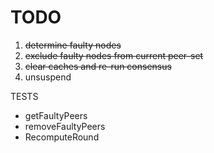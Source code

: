 # TODO

1. ~~determine faulty nodes~~
2. ~~exclude faulty nodes from current peer-set~~
3. ~~clear caches and re-run consensus~~
4. unsuspend

TESTS

- getFaultyPeers
- removeFaultyPeers
- RecomputeRound
